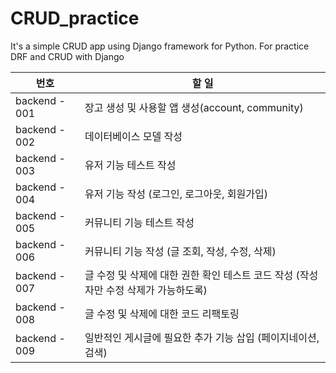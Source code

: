 # CRUD_practice
It's a simple CRUD app using Django framework for Python. For practice DRF and CRUD with Django



| 번호          | 할 일                                                        |
| ------------- | ------------------------------------------------------------ |
| backend - 001 | 장고 생성 및 사용할 앱 생성(account, community)              |
| backend - 002 | 데이터베이스 모델 작성                                       |
| backend - 003 | 유저 기능 테스트 작성                                        |
| backend - 004 | 유저 기능 작성 (로그인, 로그아웃, 회원가입)                  |
| backend - 005 | 커뮤니티 기능 테스트 작성                                    |
| backend - 006 | 커뮤니티 기능 작성 (글 조회, 작성, 수정, 삭제)               |
| backend - 007 | 글 수정 및 삭제에 대한 권한 확인 테스트 코드 작성 (작성자만 수정 삭제가 가능하도록) |
| backend - 008 | 글 수정 및 삭제에 대한 코드 리팩토링                         |
| backend - 009 | 일반적인 게시글에 필요한 추가 기능 삽입 (페이지네이션, 검색) |



